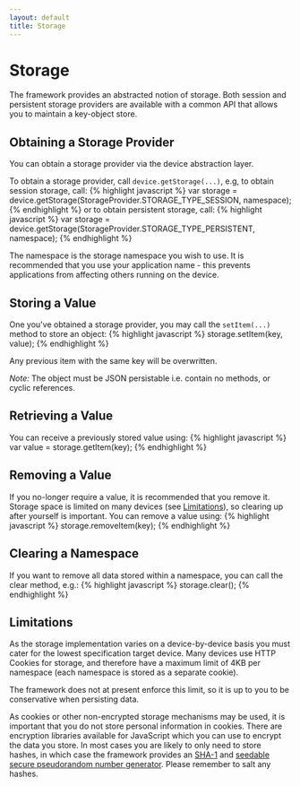 ```yaml
---
layout: default
title: Storage
---
```

# Storage

<p class="lead">The framework provides an abstracted notion of storage. Both session and persistent storage providers are available with a common API that allows you to maintain a key-object store.</p>

## Obtaining a Storage Provider

You can obtain a storage provider via the device abstraction layer.

To obtain a storage provider, call `device.getStorage(...)`, e.g, to obtain session storage, call:
{% highlight javascript %}
var storage = device.getStorage(StorageProvider.STORAGE_TYPE_SESSION, namespace);
{% endhighlight %}
or to obtain persistent storage, call:
{% highlight javascript %}
var storage = device.getStorage(StorageProvider.STORAGE_TYPE_PERSISTENT, namespace);
{% endhighlight %}

The namespace is the storage namespace you wish to use. It is recommended that you use your application name - this prevents applications from affecting others running on the device.

## Storing a Value

One you've obtained a storage provider, you may call the `setItem(...)` method to store an object:
{% highlight javascript %}
storage.setItem(key, value);
{% endhighlight %}

Any previous item with the same key will be overwritten.

*Note:* The object must be JSON persistable i.e. contain no methods, or cyclic references.

## Retrieving a Value

You can receive a previously stored value using:
{% highlight javascript %}
var value = storage.getItem(key);
{% endhighlight %}

## Removing a Value

If you no-longer require a value, it is recommended that you remove it. Storage space is limited on many devices (see [Limitations](#Limitations)), so clearing up after yourself is important. You can remove a value using:
{% highlight javascript %}
storage.removeItem(key);
{% endhighlight %}

## Clearing a Namespace

If you want to remove all data stored within a namespace, you can call the clear method, e.g.:
{% highlight javascript %}
storage.clear();
{% endhighlight %}

## Limitations

As the storage implementation varies on a device-by-device basis you must cater for the lowest specification target device. Many devices use HTTP Cookies for storage, and therefore have a maximum limit of 4KB per namespace (each namespace is stored as a separate cookie).

The framework does not at present enforce this limit, so it is up to you to be conservative when persisting data.

As cookies or other non-encrypted storage mechanisms may be used, it is important that you do not store personal information in cookies. There are encryption libraries available for JavaScript which you can use to encrypt the data you store. In most cases you are likely to only need to store hashes, in which case the framework provides an [SHA-1](https://github.com/fmtvp/tal/blob/master/static/script/lib/sha1.js) and [seedable secure pseudorandom number generator](https://github.com/fmtvp/tal/blob/master/static/script/lib/math.seedrandom.js). Please remember to salt any hashes.
